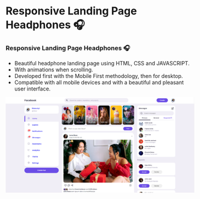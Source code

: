 # Responsive Landing Page Headphones 🎧
### Responsive Landing Page Headphones 🎧

- Beautiful headphone landing page using HTML, CSS and JAVASCRIPT.
- With animations when scrolling.
- Developed first with the Mobile First methodology, then for desktop.
- Compatible with all mobile devices and with a beautiful and pleasant user interface.

![](/facebook-img.png)
